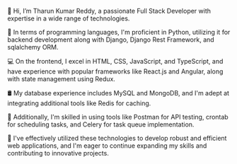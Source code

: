 👋 Hi, I’m Tharun Kumar Reddy, a passionate Full Stack Developer with expertise in a wide range of technologies.

🌱 In terms of programming languages, I'm proficient in Python, utilizing it for backend development along with Django, Django Rest Framework, and sqlalchemy ORM.

💻 On the frontend, I excel in HTML, CSS, JavaScript, and TypeScript, and have experience with popular frameworks like React.js and Angular, along with state management using Redux.

🛢️ My database experience includes MySQL and MongoDB, and I'm adept at integrating additional tools like Redis for caching.

🔧 Additionally, I'm skilled in using tools like Postman for API testing, crontab for scheduling tasks, and Celery for task queue implementation.

💼 I've effectively utilized these technologies to develop robust and efficient web applications, and I'm eager to continue expanding my skills and contributing to innovative projects.

